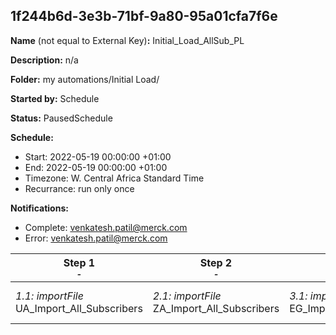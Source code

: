 ## 1f244b6d-3e3b-71bf-9a80-95a01cfa7f6e

**Name** (not equal to External Key)**:** Initial_Load_AllSub_PL

**Description:** n/a

**Folder:** my automations/Initial Load/

**Started by:** Schedule

**Status:** PausedSchedule

**Schedule:**

* Start: 2022-05-19 00:00:00 +01:00
* End: 2022-05-19 00:00:00 +01:00
* Timezone: W. Central Africa Standard Time
* Recurrance: run only once

**Notifications:**

* Complete: venkatesh.patil@merck.com
* Error: venkatesh.patil@merck.com

| Step 1<br>_<small>-</small>_ | Step 2<br>_<small>-</small>_ | Step 3<br>_<small>-</small>_ | Step 4<br>_<small>-</small>_ | Step 5<br>_<small>-</small>_ | Step 6<br>_<small>-</small>_ | Step 7<br>_<small>-</small>_ | Step 8<br>_<small>-</small>_ | Step 9<br>_<small>-</small>_ | Step 10<br>_<small>-</small>_ | Step 11<br>_<small>-</small>_ | Step 12<br>_<small>-</small>_ |
| --- | --- | --- | --- | --- | --- | --- | --- | --- | --- | --- | --- |
| _1.1: importFile_<br>UA_Import_All_Subscribers | _2.1: importFile_<br>ZA_Import_All_Subscribers | _3.1: importFile_<br>EG_Import_All_Subscribers | _4.1: importFile_<br>UA_Import_Publication_List_Commercial email communication | _5.1: importFile_<br>ZA_Import_Publication_List_Commercial email communication | _6.1: importFile_<br>EG_Import_Publication_List_Commercial email communication | _7.1: importFile_<br>UA_Import_Publication_List_Branded communication | _8.1: importFile_<br>ZA_Import_Publication_List_Branded communication | _9.1: importFile_<br>EG_Import_Publication_List_Branded communication | _10.1: importFile_<br>UA_Import_Publication_List_Unbranded communication | _11.1: importFile_<br>ZA_Import_Publication_List_Unbranded communication | _12.1: importFile_<br>EG_Import_Publication_List_Unbranded communication |
